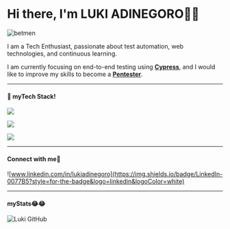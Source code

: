 # Hi there, I'm LUKI ADINEGORO🐱‍👤

![betmen](https://media2.giphy.com/media/v1.Y2lkPTc5MGI3NjExcjcyb2ptZjBzOWJxYTZmeDRpaW56YjVseGx5OWsybzhnOHBvbmVwbCZlcD12MV9pbnRlcm5hbF9naWZfYnlfaWQmY3Q9Zw/dd9BKxEiGPY5pw6kVi/giphy.gif)

I am a Tech Enthusiast, passionate about test automation, web technologies, and continuous learning.  

I am currently focusing on end-to-end testing using [**Cypress**](cypress.io), and I would like to improve my skills to become a [**Pentester**](https://www.linknet.id/article/penetration-testing).

---

#### 🧰 myTech Stack!
<p align="left">
  <a href="https://skillicons.dev">
    <img src="https://skillicons.dev/icons?i=js,nodejs,mysql,python" />
  </a>
</p>
<p align="left">
  <a href="https://skillicons.dev">
    <img src="https://skillicons.dev/icons?i=cypress,postman,gherkin" />
  </a>
</p>
<p align="left">
  <a href="https://skillicons.dev">
    <img src="https://skillicons.dev/icons?i=vscode,notion" />
  </a>
</p>

---

#### Connect with me🥰
![www.linkedin.com/in/lukiadinegoro](https://img.shields.io/badge/LinkedIn-0077B5?style=for-the-badge&logo=linkedin&logoColor=white)

---
#### myStats😂😂
![Luki GitHub](https://github-readme-stats.vercel.app/api?username=lukiadingr&show_icons=true&theme=tokyonight&locale=ar) 